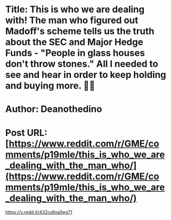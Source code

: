 # Title: This is who we are dealing with! The man who figured out Madoff's scheme tells us the truth about the SEC and Major Hedge Funds - "People in glass houses don't throw stones." All I needed to see and hear in order to keep holding and buying more. 🚀🚀
# Author: Deanothedino
# Post URL: [https://www.reddit.com/r/GME/comments/p19mle/this_is_who_we_are_dealing_with_the_man_who/](https://www.reddit.com/r/GME/comments/p19mle/this_is_who_we_are_dealing_with_the_man_who/)


https://v.redd.it/432ru6na5eg71